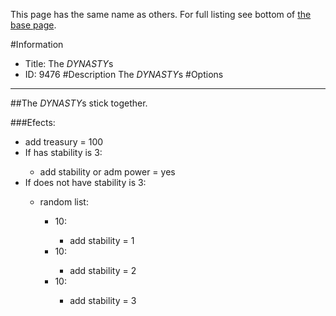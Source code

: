 This page has the same name as others. For full listing see bottom of [the base page](the_dynasty_s.md).

#Information
 - Title: The $DYNASTY$s
 - ID: 9476
#Description
The $DYNASTY$s
#Options

___
##The $DYNASTY$s stick together.

###Efects:<ul><li>add treasury = 100</li><li>If has stability is 3:</li><ul><li>add stability or adm power = yes</li></ul><li>If does not have stability is 3:</li><ul><li>random list:</li><ul><li>10:</li><ul><li>add stability = 1</li></ul><li>10:</li><ul><li>add stability = 2</li></ul><li>10:</li><ul><li>add stability = 3</li></ul></ul></ul></ul>
